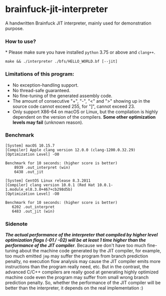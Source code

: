 # brainfuck-jit-interpreter
A handwritten Brainfuck JIT interpreter, mainly used for demonstration purpose.

### How to use?

\* Please make sure you have installed `python` 3.75 or above and `clang++`.

```
make && ./interpreter ./bfs/HELLO_WORLD.bf [--jit]
```

### Limitations of this program:

* No exception-handling support.
* No thread-safe guaranteed.
* No fine-tuning of the generated assembly code.
* The amount of consecutive "+", "-", "<" and ">" showing up in the source code cannot exceed 255, for "]", cannot exceed 23.
* Only support X86-64 on macOS or Linux, but the compilation is highly dependent on the version of the compilers. **Some other optimization levels may fail** (unknown reason).

### Benchmark

```text
[System] macOS 10.15.7
[Compiler] Apple clang version 12.0.0 (clang-1200.0.32.29)
[Optimization Level] -O0

Benchmark for 10 seconds: (higher score is better)
    8939 .out_interpret (win)
    6438 .out_jit
```

```text
[System] CentOS Linux release 8.3.2011
[Compiler] clang version 10.0.1 (Red Hat 10.0.1-1.module_el8.3.0+467+cb298d5b)
[Optimization Level] -O0

Benchmark for 10 seconds: (higher score is better)
   6202 .out_interpret
   6483 .out_jit (win)

```

### Sidenote

***The actual performance of the interpreter that compiled by higher level optimization flags (-01 / -02) will be at least 1 time higher than the performance of the JIT compiler***. Because we don't have too much fine-tuning about the machine code generated by the JIT compiler, for example, too much emitted `jmp` may suffer the program from branch prediction penalty, no execution flow analysis may cause the JIT compiler emits more instructions than the program really need, etc. But in the contrast, the advanced C/C++ compilers are really good at generating highly optimized machine code even the program may suffer from small wrong branch prediction penalty. So, whether the performance of the JIT compiler will be better than the interpreter, it depends on the real implementation :)
